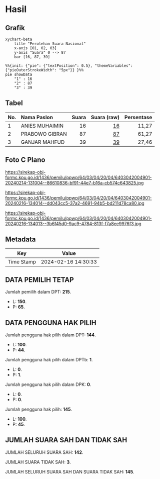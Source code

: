 # Hasil

## Grafik

```mermaid
xychart-beta
    title "Perolehan Suara Nasional"
    x-axis [01, 02, 03]
    y-axis "Suara" 0 --> 87
    bar [16, 87, 39]
```

```mermaid
%%{init: {"pie": {"textPosition": 0.5}, "themeVariables": {"pieOuterStrokeWidth": "5px"}} }%%
pie showData
    "1" : 16
    "2" : 87
    "3" : 39
```

## Tabel

| No. | Nama Paslon    | Suara | Suara (raw) | Persentase |
|:--- |:-------------- | -----:| -----------:| ----------:|
| 1   | ANIES MUHAIMIN | 16    | [16][p-1]   | 11,27      |
| 2   | PRABOWO GIBRAN | 87    | [87][p-2]   | 61,27      |
| 3   | GANJAR MAHFUD  | 39    | [39][p-3]   | 27,46      |


[p-1]: https://github.com/gigit-pemilu/pemilu-2024/blob/main/pilpres/hitung-suara/sub/64-kalimantan-timur/sub/03-berau/sub/04-segah/sub/2004-long-ayan/sub/901-tps/sub/paslon-1.txt
[p-2]: https://github.com/gigit-pemilu/pemilu-2024/blob/main/pilpres/hitung-suara/sub/64-kalimantan-timur/sub/03-berau/sub/04-segah/sub/2004-long-ayan/sub/901-tps/sub/paslon-2.txt
[p-3]: https://github.com/gigit-pemilu/pemilu-2024/blob/main/pilpres/hitung-suara/sub/64-kalimantan-timur/sub/03-berau/sub/04-segah/sub/2004-long-ayan/sub/901-tps/sub/paslon-3.txt

## Foto C Plano

https://sirekap-obj-formc.kpu.go.id/1436/pemilu/ppwp/64/03/04/20/04/6403042004901-20240214-131004--86610836-bf91-44e7-b16a-cb574c643825.jpg

https://sirekap-obj-formc.kpu.go.id/1436/pemilu/ppwp/64/03/04/20/04/6403042004901-20240216-134014--dd043cc5-37a2-4691-94b5-bd211d78ca80.jpg

https://sirekap-obj-formc.kpu.go.id/1436/pemilu/ppwp/64/03/04/20/04/6403042004901-20240216-134013--3b6f45d0-9ac9-4784-813f-f7a8ee9976f3.jpg


## Metadata

| Key        | Value               |
| ---------- | ------------------- |
| Time Stamp | 2024-02-16 14:30:33 |


## DATA PEMILIH TETAP

Jumlah pemilih dalam DPT: **215**.
 * L: **150**.
 * P: **65**.

## DATA PENGGUNA HAK PILIH

Jumlah pengguna hak pilih dalam DPT: **144**.
 * L: **100**.
 * P: **44**.

Jumlah pengguna hak pilih dalam DPTb: **1**.
 * L: **0**.
 * P: **1**.

Jumlah pengguna hak pilih dalam DPK: **0**.
 * L: **0**.
 * P: **0**.

Jumlah pengguna hak pilih: **145**.
 * L: **100**.
 * P: **45**.

## JUMLAH SUARA SAH DAN TIDAK SAH

JUMLAH SELURUH SUARA SAH: **142**.

JUMLAH SUARA TIDAK SAH: **3**.

JUMLAH SELURUH SUARA SAH DAN SUARA TIDAK SAH: **145**.


